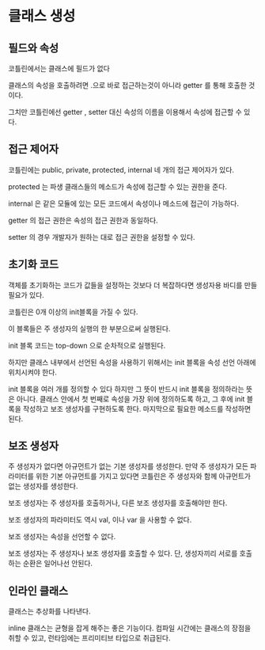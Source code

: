# 클래스 생성

## 필드와 속성

코틀린에서는 클래스에 필드가 없다 

클래스의 속성을 호출하려면 .으로 바로 접근하는것이 아니라 getter 를 통해 호출한 것이다.

그치만 코틀린에선 getter , setter 대신 속성의 이름을 이용해서 속성에 접근할 수 있다.

## 접근 제어자

코틀린에는 public, private, protected, internal 네 개의 접근 제어자가 있다.

protected 는 파생 클래스들의 메소드가 속성에 접근할 수 있는 권한을 준다.

internal 은 같은 모듈에 있는 모든 코드에서 속성이나 메소드에 접근이 가능하다.

getter 의 접근 권한은 속성의 접근 권한과 동일하다.

setter 의 경우 개발자가 원하는 대로 접근 권한을 설정할 수 있다.

## 초기화 코드

객체를 초기화하는 코드가 값들을 설정하는 것보다 더 복잡하다면 생성자용 바디를 만들 필요가 있다. 

코틀린은 0개 이상의 init블록을 가질 수 있다.

이 블록들은 주 생성자의 실행의 한 부분으로써 실행된다.

init 블록 코드는 top-down 으로 순차적으로 실행된다.

하지만 클래스 내부에서 선언된 속성을 사용하기 위해서는 init 블록을 속성 선언 아래에 위치시켜야 한다.

init 블록을 여러 개를 정의할 수 있다 하지만 그 뜻이 반드시 init 블록을 정의하라는 뜻은 아니다. 클래스 안에서 첫 번째로 속성을 가장 위에 정의하도록 하고, 그 후에 init 블록을 작성하고 보조 생성자를 구현하도록 한다. 마지막으로 필요한 메소드를 작성하면 된다.

## 보조 생성자

주 생성자가 없다면 아규먼트가 없는 기본 생성자를 생성한다. 만약 주 생성자가 모든 파라미터를 위한 기본 아규먼트를 가지고 있다면 코틀린은 주 생성자와 함께 아규먼트가 없는 생성자를 생성한다.

보조 생성자는 주 생성자를 호출하거나, 다른 보조 생성자를 호출해야만 한다.

보조 생성자의 파라미터도 역시 val, 이나 var 을 사용할 수 없다.

보조 생성자는 속성을 선언할 수 없다.

보조 생성자는 주 생성자나 보조 생성자를 호출할 수 있다. 단, 생성자끼리 서로를 호출하는 순환은 일어나선 안된다.

## 인라인 클래스

클래스는 추상화를 나타낸다. 

inline 클래스는 균형을 잡게 해주는 좋은 기능이다. 컴파일 시간에는 클래스의 장점을 취할 수 있고, 런타임에는 프리미티브 타입으로 취급된다.